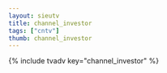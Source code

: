 ```yaml
--- 
layout: sieutv
title: channel_investor
tags: ["cntv"]
thumb: channel_investor
---
```

{% include tvadv key="channel_investor" %}
